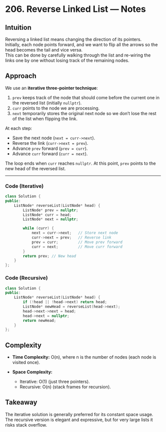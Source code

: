 # 206. Reverse Linked List — Notes

## Intuition
Reversing a linked list means changing the direction of its pointers.  
Initially, each node points forward, and we want to flip all the arrows so the head becomes the tail and vice versa.  
This can be done by carefully walking through the list and re-wiring the links one by one without losing track of the remaining nodes.

## Approach
We use an **iterative three-pointer technique**:

1. `prev` keeps track of the node that should come before the current one in the reversed list (initially `nullptr`).
2. `curr` points to the node we are processing.
3. `next` temporarily stores the original next node so we don’t lose the rest of the list when flipping the link.

At each step:
- Save the next node (`next = curr->next`).
- Reverse the link (`curr->next = prev`).
- Advance `prev` forward (`prev = curr`).
- Advance `curr` forward (`curr = next`).

The loop ends when `curr` reaches `nullptr`. At this point, `prev` points to the new head of the reversed list.

---

### Code (Iterative)

```cpp
class Solution {
public:
    ListNode* reverseList(ListNode* head) {
        ListNode* prev = nullptr;
        ListNode* curr = head;
        ListNode* next = nullptr;

        while (curr) {
            next = curr->next;   // Store next node
            curr->next = prev;   // Reverse link
            prev = curr;         // Move prev forward
            curr = next;         // Move curr forward
        }
        return prev; // New head
    }
};
````

### Code (Recursive)

```cpp
class Solution {
public:
    ListNode* reverseList(ListNode* head) {
        if (!head || !head->next) return head;
        ListNode* newHead = reverseList(head->next);
        head->next->next = head;
        head->next = nullptr;
        return newHead;
    }
};
```

## Complexity

* **Time Complexity:** O(n), where n is the number of nodes (each node is visited once).
* **Space Complexity:**

  * Iterative: O(1) (just three pointers).
  * Recursive: O(n) (stack frames for recursion).

## Takeaway

The iterative solution is generally preferred for its constant space usage.
The recursive version is elegant and expressive, but for very large lists it risks stack overflow.
